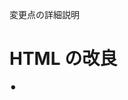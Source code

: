 変更点の詳細説明

<h1>HTML の改良</h1>
⚫︎ <title>タグの改善: 
検索エンジンやブラウザのタブに表示されるタイトルをより具体的にしました。

<h3>⚫︎Google Fonts の導入:</h3>
<head>内に Noto Sans JP フォントをインポートする link タグを追加しました。これにより、より現代的で読みやすい日本語フォントを使用できます。

<h3>⚫︎section タグの活用:</h3>
各コンテンツセクションを section タグで囲み、意味的な構造を明確にしました。これにより、ページのセマンティクスが向上し、CSS でのスタイリングも容易になります。content-section という共通クラスを付与しています。

<h3>⚫︎br タグの削除と代替:</h3>
br タグは主に改行のために使われますが、要素間の余白調整は CSS の margin や padding で行うのが一般的です。スタイルシートで柔軟に調整できるよう、br タグを削除しました。

<h3>⚫︎ 画像のプレースホルダーコメントの充実:</h3>
ローディング中や各コンテンツセクションに、より具体的な画像の挿入例を示しました。

<h3>⚫︎ ローディングスピナーの追加:</h3>
#loading 内に loading-spinner という div を追加し、CSS で視覚的なスピナーを表示できるようにしました。
<br>
<h1>CSS の改良</h1>
<h3>⚫︎ フォントの変更:</h3> 
body に font-family: 'Noto Sans JP', sans-serif;を設定し、モダンな日本語フォントを適用しました。

<h3>⚫︎ 基本的なスタイルの調整:</h3>
・line-height を調整し、テキストの可読性を向上させました。
・body の背景色を少し明るくし、コンテンツとのコントラストをつけました。
・margin と padding をリセットし、レイアウトの制御をしやすくしました。

<h3>⚫︎ コンテンツセクションのスタイル (.content-section):</h3>
max-width でコンテンツの横幅を制限し、読みやすくしました。
margin: 0 auto;で中央寄せにしています。box-shadow と border-radius を追加し、各セクションに立体感と柔らかい印象を与えました。
・padding を増やし、コンテンツと枠の間にゆとりを持たせました。

<h3>⚫︎ 見出し (h1, h2) のスタイル:</h3>
・よりモダンなフォントサイズと色を設定しました。
・letter-spacing で文字間隔を微調整し、視覚的なバランスを整えました。
・h2 には下線を追加し、セクションの区切りをより明確にしました。
・両見出しを中央寄せにしました。

<h3>⚫︎ メインヘッダー (.main-header):</h3>
グラデーション背景と padding を追加し、ページの顔となる部分をより魅力的にしました。
box-shadow と text-shadow で立体感と深みを出しています。

<h3>⚫︎ ローディングアニメーション (#loading) の強化:</h3>
背景をより深みのあるグラデーションにしました。

<h3>⚫︎ スピナーアニメーション:</h3>
loading-spinner クラスに CSS アニメーションを適用し、くるくる回るローディングインジケータを表示します。これにより、ローディング中であることがより分かりやすくなります。
⚫︎flex-direction: column;でスピナーとテキストを縦に並べ、見た目を整えました。

<h3>⚫︎ メインコンテンツの表示アニメーション (#main):</h3>
transform: translateY(20px);を追加し、コンテンツが下から少し浮き上がるようにフェードインする効果をつけました。これにより、より動的で魅力的な表示になります。
・transition の時間も調整し、より滑らかなアニメーションにしました。

<h3>⚫︎ レスポンシブデザイン (@media) の追加:</h3>
・画面幅に応じてフォントサイズや余白を調整するメディアクエリを追加しました。これにより、スマートフォンなどの小さな画面でもコンテンツが見やすくなります。
<br>
<h1>CSS</h1>
CSSでは、ローディングアニメーションの見た目を大きく変更しました。

・#loading に z-index を追加して、他のコンテンツの上に表示されるようにしました。
・ #loading に display: flex;、justify-content: center;、align-items: center; を追加して、ローディング中に画像などを中央に配置できるようにしました。
・ loading-animation クラスの animation プロパティを調整し、よりスムーズなアニメーションになるようにしました。
・ @keyframes slide を slide-out に変更し、スライドの方向を調整しました。

<h1>JavaScript</h1>
JavaScript では、ローディングアニメーションが完了した後にメインコンテンツが表示されるように変更しました。loadingElement.addEventListener("animationend", ...) を追加し、アニメーションが終了したときにメインコンテンツを表示するようにしました。メインコンテンツに is-active クラスを追加して、フェードインのアニメーションをトリガーするようにしました。
<br>
<h1>実装のポイント</h1>
ローディングアニメーション
<h3>・グラデーション背景:</h3>
#loading に linear-gradient を使用して、単色ではなくグラデーションの背景を設定しました。これにより、より深みのある見た目になります。

<h3>・中央寄せ:</h3>
display: flex;, justify-content: center;, align-items: center; を使用して、ローディング中の要素（もし画像などを追加する場合）を画面中央に配置できるようにしました。

<h3>・ローディングテキストの追加:</h3>
::before 疑似要素を使って「Loading...」というテキストを表示し、pulse アニメーションで点滅するようにしました。ここに画像を追加することもできます。

<h3>・スムーズなスライドアウト:</h3>
@keyframes slide-out の transform: translateY(-100%); で、ローディング画面が上に向かってスムーズに消えるようにしました。cubic-bezier を使用することで、より自然な動きを表現しています。

<h3>・アニメーション遅延:</h3>
animation-delay: 0.5s; を設定することで、ページが読み込まれてから少し遅れてローディングアニメーションが開始されるようにしました。これにより、ユーザーがローディング画面を見たときに、すぐに変化が始まるのではなく、少しの間ローディング画面が静止してから動き出す印象を与えます。

<h2>メインコンテンツの表示</h2>
<h3>・フェードイン効果:</h3>
CSS で #main に opacity: 0; と transition: opacity 1s ease-in-out; を設定し、JavaScript で loading-animation が終了したときに is-active クラスを mainContent に追加することで、メインコンテンツがゆっくりとフェードインして表示されるようにしました。これにより、画面遷移がより滑らかに見えます。

<h1>【まとめ】</h1>
これらの変更により、単なる白い画面からスライドするだけでなく、より視覚的に魅力的なローディングアニメーションとスムーズな画面遷移を実現できます。
